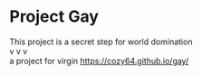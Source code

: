# Project Gay

This project is a secret step for world domination  
 v v v  
 a project for virgin
https://cozy64.github.io/gay/
